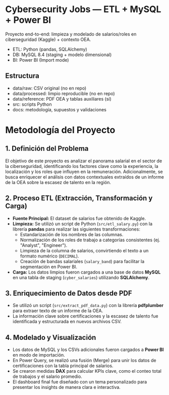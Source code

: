 # Cybersecurity Jobs — ETL + MySQL + Power BI

Proyecto end-to-end: limpieza y modelado de salarios/roles en ciberseguridad (Kaggle) + contexto OEA.

- ETL: Python (pandas, SQLAlchemy)
- DB: MySQL 8.4 (staging + modelo dimensional)
- BI: Power BI (Import mode)

## Estructura
- data/raw: CSV original (no en repo)
- data/processed: limpio reproducible (no en repo)
- data/reference: PDF OEA y tablas auxiliares (sí)
- src: scripts Python
- docs: metodología, supuestos y validaciones

# Metodología del Proyecto

## 1. Definición del Problema
El objetivo de este proyecto es analizar el panorama salarial en el sector de la ciberseguridad, identificando los factores clave como la experiencia, la localización y los roles que influyen en la remuneración. Adicionalmente, se busca enriquecer el análisis con datos contextuales extraídos de un informe de la OEA sobre la escasez de talento en la región.

## 2. Proceso ETL (Extracción, Transformación y Carga)
* **Fuente Principal:** El dataset de salarios fue obtenido de Kaggle.
* **Limpieza:** Se utilizó un script de Python (`src/etl_salary.py`) con la librería **pandas** para realizar las siguientes transformaciones:
    * Estandarización de los nombres de las columnas.
    * Normalización de los roles de trabajo a categorías consistentes (ej. "Analyst", "Engineer").
    * Limpieza de la columna de salarios, convirtiendo el texto a un formato numérico (`DECIMAL`).
    * Creación de bandas salariales (`salary_band`) para facilitar la segmentación en Power BI.
* **Carga:** Los datos limpios fueron cargados a una base de datos **MySQL** en una tabla de staging (`cyber_salaries`) utilizando **SQLAlchemy**.

## 3. Enriquecimiento de Datos desde PDF
* Se utilizó un script (`src/extract_pdf_data.py`) con la librería **pdfplumber** para extraer texto de un informe de la OEA.
* La información clave sobre certificaciones y la escasez de talento fue identificada y estructurada en nuevos archivos CSV.

## 4. Modelado y Visualización
* Los datos de MySQL y los CSVs adicionales fueron cargados a **Power BI** en modo de importación.
* En Power Query, se realizó una fusión (Merge) para unir los datos de certificaciones con la tabla principal de salarios.
* Se crearon medidas **DAX** para calcular KPIs clave, como el conteo total de trabajos y el salario promedio.
* El dashboard final fue diseñado con un tema personalizado para presentar los insights de manera clara e interactiva.
